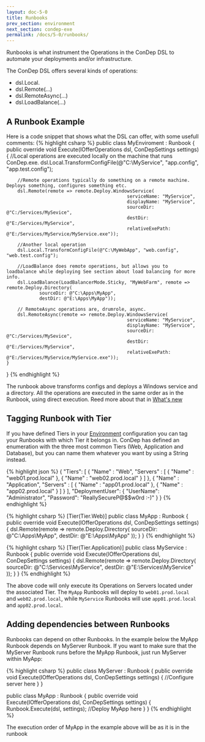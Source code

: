 ```yaml
---
layout: doc-5-0
title: Runbooks
prev_section: environment
next_section: condep-exe
permalink: /docs/5-0/runbooks/
---
```


Runbooks is what instrument the Operations in the ConDep DSL to automate your
deployments and/or infrastructure.

The ConDep DSL offers several kinds of operations:

* dsl.Local.
* dsl.Remote(...)
* dsl.RemoteAsync(...)
* dsl.LoadBalance(...)

## A Runbook Example

Here is a code snippet that shows what the DSL can offer, with some usefull comments:
{% highlight csharp %}
public class MyEnviroment : Runbook
{
    public override void Execute(IOfferOperations dsl, ConDepSettings settings)
    {
        //Local operations are executed locally on the machine that runs ConDep.exe.
        dsl.Local.TransformConfigFile(@"C:\MyService", "app.config", "app.test.config");

        //Remote operations typically do something on a remote machine. Deploys something, configures something etc.
        dsl.Remote(remote => remote.Deploy.WindowsService(
                                                serviceName: "MyService", 
                                                displayName: "MyService", 
                                                sourceDir: @"C:/Services/MySevice", 
                                                destDir: @"E:/Services/MyService",
                                                relativeExePath: @"E:/Services/MyService/MyService.exe"));

        //Another local operation                
        dsl.Local.TransformConfigFile(@"C:\MyWebApp", "web.config", "web.test.config");

        //LoadBalance does remote operations, but allows you to loadbalance while deploying See section about load balancing for more info.    
        dsl.LoadBalance(LoadBalancerMode.Sticky, "MyWebFarm", remote => remote.Deploy.Directory(
                sourceDir: @"C:\Apps\MyApp",
                destDir: @"E:\Apps\MyApp"));   

        // RemoteAsync operations are, drumrole, async.
        dsl.RemoteAsync(remote => remote.Deploy.WindowsService(
                                                serviceName: "MyService", 
                                                displayName: "MyService", 
                                                sourceDir: @"C:/Services/MySevice", 
                                                destDir: @"E:/Services/MyService",
                                                relativeExePath: @"E:/Services/MyService/MyService.exe")); 
    }
}
{% endhighlight %}

The runbook above transforms configs and deploys a Windows service and a directory. All the operations are executed in the same order as in the Runbook, using direct execution. Reed more about that in [What's new](/docs/5-0/new/)

## Tagging Runbook with Tier

If you have defined Tiers in your [Environment](../environment/) configuration you
can tag your Runbooks with which Tier it belongs in. ConDep has defined an
enumeration with the three most common Tiers (Web, Application and Database), but
you can name them whatever you want by using a String instead.

{% highlight json %}
{
  "Tiers":
  [
    {
      "Name" : "Web",
      "Servers" :
      [
        {
          "Name" : "web01.prod.local"
        },
        {
          "Name" : "web02.prod.local"
        }
      ]
    },
    {
      "Name" : "Application",
      "Servers" :
      [
        {
          "Name" : "app01.prod.local"
        },
        {
          "Name" : "app02.prod.local"
        }
      ]
    }
  ],
  "DeploymentUser":
  {
    "UserName": "Administrator",
    "Password": "ReallySecureP@$$w0rd :-)"
  }
}
{% endhighlight %}

{% highlight csharp %}
[Tier(Tier.Web)]
public class MyApp : Runbook
{
    public override void Execute(IOfferOperations dsl, ConDepSettings settings)
    {
        dsl.Remote(remote => remote.Deploy.Directory(
                                sourceDir: @"C:\Apps\MyApp",
                                destDir: @"E:\Apps\MyApp"
        ));
    }
}
{% endhighlight %}

{% highlight csharp %}
[Tier(Tier.Application)]
public class MyService : Runbook
{
    public override void Execute(IOfferOperations dsl, ConDepSettings settings)
    {
        dsl.Remote(remote => remote.Deploy.Directory(
                                sourceDir: @"C:\Services\MyService",
                                destDir: @"E:\Services\MyService"
        ));
    }
}
{% endhighlight %}

The above code will only execute its Operations on Servers located under the associated
Tier. The `MyApp` Runbooks will deploy to `web01.prod.local` and `web02.prod.local`,
while `MyService` Runbooks will use `app01.prod.local` and `app02.prod.local`.

## Adding dependencies between Runbooks

Runbooks can depend on other Runbooks. In the example below the MyApp Runbook
depends on MyServer Runbook. If you want to make sure that the MyServer Runbook runs before the MyApp Runbook, just run MyServer within MyApp:

{% highlight csharp %}
public class MyServer : Runbook
{
    public override void Execute(IOfferOperations dsl, ConDepSettings settings)
    {
        //Configure server here
    }
}

public class MyApp : Runbook
{
    public override void Execute(IOfferOperations dsl, ConDepSettings settings)
    {
        Runbook.Execute<MyServer>(dsl, settings);
        //Deploy MyApp here
    }
}
{% endhighlight %}

The execution order of MyApp in the example above will be as it is in the runbook 